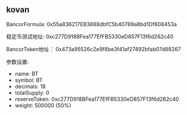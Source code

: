 ## kovan


BancorFormula: 0x55a836217EB3888dbfC5b40789a8bd1Df808453a

稳定币测试地址: 0xc277D918BFea177EfFB5330eD857F13f6d262c40

BancorToken地址： 0x473a95526c2e9f8be3f41af27492bfab07d88267

参数设置:
   * name: BT
   * symbol: BT
   * decimals: 18
   * totalSupply: 0
   * reserveToken: 0xc277D918BFea177EfFB5330eD857F13f6d262c40
   * weight: 500000 (50%)


